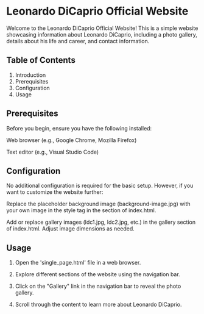 
# Leonardo DiCaprio Official Website

Welcome to the Leonardo DiCaprio Official Website! This is a simple website showcasing information about Leonardo DiCaprio, including a photo gallery, details about his life and career, and contact information.


## Table of Contents
1. Introduction
2. Prerequisites
3. Configuration
4. Usage

## Prerequisites

Before you begin, ensure you have the following installed:

Web browser (e.g., Google Chrome, Mozilla Firefox)

Text editor (e.g., Visual Studio Code)
## Configuration

No additional configuration is required for the basic setup. However, if you want to customize the website further:

Replace the placeholder background image (background-image.jpg) with your own image in the style tag in the <head> section of index.html.

Add or replace gallery images (ldc1.jpg, ldc2.jpg, etc.) in the gallery section of index.html. Adjust image dimensions as needed.
## Usage

1. Open the 'single_page.html' file in a web browser.

2. Explore different sections of the website using the navigation bar.

3. Click on the "Gallery" link in the navigation bar to reveal the photo gallery.

4. Scroll through the content to learn more about Leonardo DiCaprio.